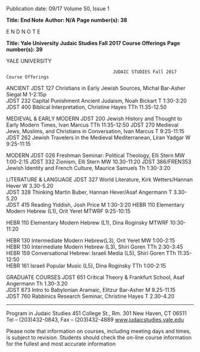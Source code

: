 Publication date: 09/17
Volume 50, Issue 1

**Title: End Note**
**Author: N/A**
**Page number(s): 38**

E N D N O T E


**Title: Yale University Judaic Studies Fall 2017 Course Offerings**
**Page number(s): 39**

YALE UNIVERSITY 
 
 
 
 
 
 
                                                        
                                            JUDAIC STUDIES Fall 2017 Course Offerings 
 
 
ANCIENT 
 JDST 127 Christians in Early Jewish Sources, Michal Bar-Asher Siegal M 1-2:15p  
JDST 232 Capital Punishment Ancient Judaism, Noah Bickart T 1:30-3:20 
JDST 400 Biblical Interpretation, Christine Hayes TTh 11.35-12.50 
 
 
MEDIEVAL & EARLY MODERN 
JDST 200 Jewish History and Thought to Early Modern Times, Ivan Marcus TTh 11:35-12:50 
JDST 270 Medieval Jews, Muslims, and Christians in Conversation, Ivan Marcus T 9:25-11:15 
JDST 262 Jewish Travelers in the Medieval Mediterranean, Liran Yadgar W 9:25-11:15  
 
 
MODERN 
JDST 026 Freshman Seminar: Political Theology, Elli Stern MW 1:00-2:15 
JDST 332 Zionism, Elli Stern MW 10.30-11:20 
JDST 386/FREN353 Jewish Identity and French Culture, Maurice Samuels Th 1:30-3:20 
 
 
LITERATURE & LANGUAGE 
JDST 327 World Literature, Kirk Wetters/Hannan Hever W 3.30-5.20   
 JDST 328 Thinking Martin Buber, Hannan Hever/Asaf Angermann T 3.30-5.20   
JDST 415 Reading Yiddish, Josh Price M 1:30-3:20 
HEBR 110 Elementary Modern Hebrew (L1), Orit Yeret MTWRF 9:25-10:15 
  
HEBR 110 Elementary Modern Hebrew (L1), Dina Roginsky MTWRF 10:30-11:20 
  
HEBR 130 Intermediate Modern Hebrew(L3), Orit Yeret MW 1:00-2:15  
HEBR 130 Intermediate Modern Hebrew (L3), Shiri Goren TTh 2:30-3:45   
HEBR 159 Conversational Hebrew: Israeli Media (L5), Shiri Goren TTh 11:35-12:50   
HEBR 161 Israeli Popular Music (L5), Dina Roginsky TTh 1:00-2:15 
 
 
GRADUATE COURSES 
JDST 651 Critical Theory & Frankfurt School, Asaf Angermann Th 1.30-3.20   
 JDST 673 Intro to Babylonian Aramaic, Elitzur Bar-Asher M 9.25-11.15  
JDST 760 Rabbinics Research Seminar, Christine Hayes T 2.30-4.20    
 
_____________________________________________________________ 
 
 
Program in Judaic Studies 
451 College St., Rm. 301 
New Haven, CT 06511 
Tel – (203)432-0843, Fax – (203)432-4889 
www.judaicstudies.yale.edu 
 
Please note that information on courses, including meeting days and times, is subject to revision. Students should check the on-line course information for the 
fullest and most accurate information